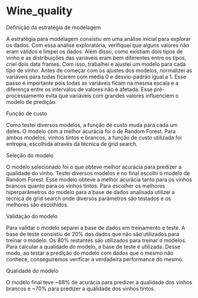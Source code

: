 # Wine_quality

Definição da estratégia de modelagem

A estratégia para modelagem consistiu em uma análise inicial para explorar os dados. Com essa análise exploratória, verifiquei que alguns valores não eram válidos e limpei os dados. Além disso, como existiam dois tipos de vinho e as distribuições das variáveis eram bem diferentes entre os tipos, criei dois data frames. Com isso, trabalhei e ajustei um modelo para cada tipo de vinho. Antes de começar com os ajustes dos modelos, normalizei as variáveis para todas ficarem com média 0 e desvio-padrão igual a 1. Esse passo é importante pois todas as variáveis ficam na mesma escala e a diferença entre os intervalos de valores não é afetada. Esse pré-processamento evita que variáveis com grandes valores influenciem o modelo de predição.


Função de custo

Como testei diversos modelos, a função de custo muda para cada um deles. O modelo com 
a melhor acurácia foi o de Random Forest. Para ambos modelos, vinhos tintos e brancos, a função de custo utilizada foi entropia, escolhida através da técnica de grid search. 

Seleção do modelo

O modelo selecionado foi o que obteve melhor acurácia para predizer a qualidade do vinho. Testei diversos modelos e no final escolhi o modelo de Random Forest. Esse modelo obteve a melhor acurácia tanto para os vinhos brancos quanto para os vinhos tintos. Para escolher os melhores hiperparâmetros do modelo para a base de dados analisada utilizei a técnica de grid search onde diversos parâmetros são testados e os melhores são escolhidos.

Validação do modelo

Para validar o modelo separei a base de dados em treinamento e teste. A base de teste consistiu de 20% dos dados que não são utilizados para treinar o modelo. Os 80% restantes são utilizados para treinar o modelos. Para calcular a qualidade do modelo, a base de teste é utilizada. Desse modo, ao testar a predição do modelo com dados que o mesmo não conhece, conseguiremos verificar a verdadeira performance do mesmo.

Qualidade do modelo

O modelo final teve ~68% de acurácia para predizer a qualidade dos vinhos brancos e ~70% para predizer a qualidade dos vinhos tintos.
